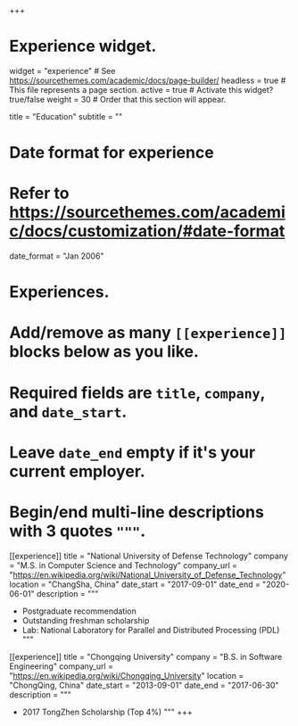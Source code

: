 +++
# Experience widget.
widget = "experience"  # See https://sourcethemes.com/academic/docs/page-builder/
headless = true  # This file represents a page section.
active = true  # Activate this widget? true/false
weight = 30  # Order that this section will appear.

title = "Education"
subtitle = ""

# Date format for experience
#   Refer to https://sourcethemes.com/academic/docs/customization/#date-format
date_format = "Jan 2006"

# Experiences.
#   Add/remove as many `[[experience]]` blocks below as you like.
#   Required fields are `title`, `company`, and `date_start`.
#   Leave `date_end` empty if it's your current employer.
#   Begin/end multi-line descriptions with 3 quotes `"""`.
[[experience]]
  title = "National University of Defense Technology"
  company = "M.S. in Computer Science and Technology"
  company_url = "https://en.wikipedia.org/wiki/National_University_of_Defense_Technology"
  location = "ChangSha, China"
  date_start = "2017-09-01"
  date_end = "2020-06-01"
  description = """
  
  * Postgraduate recommendation
  * Outstanding freshman scholarship
  * Lab: National Laboratory for Parallel and Distributed Processing (PDL)
  """

[[experience]]
  title = "Chongqing University"
  company = "B.S. in Software Engineering"
  company_url = "https://en.wikipedia.org/wiki/Chongqing_University"
  location = "ChongQing, China"
  date_start = "2013-09-01"
  date_end = "2017-06-30"
  description = """

  - 2017 TongZhen Scholarship (Top 4%)
  """
+++
